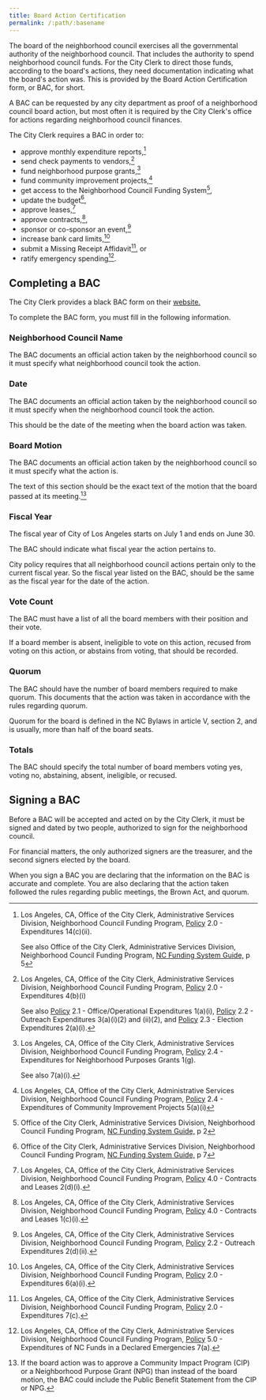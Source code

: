 ```yaml
---
title: Board Action Certification
permalink: /:path/:basename
---
```


The board
of the neighborhood council
exercises all the governmental authority
of the neighborhood council.
That includes the authority
to spend neighborhood council funds.
For the City Clerk
to direct those funds,
according to the board's actions,
they need documentation indicating what
the board's action was.
This is provided
by the Board Action Certification form,
or BAC, for short.

A BAC can be requested
by any city department
as proof
of a neighborhood council board action,
but most often
it is required
by the City Clerk's office
for actions
regarding neighborhood council finances.

The City Clerk requires a BAC
in order to:

- approve monthly expenditure reports,[^mer]
- send check payments to vendors,[^checkpayment]
- fund neighborhood purpose grants,[^npg]
- fund community improvement projects,[^cip]
- get access to the Neighborhood Council Funding System[^fundingaccess],
- update the budget[^budget],
- approve leases,[^lease]
- approve contracts,[^contract],
- sponsor or co-sponsor an event,[^events]
- increase bank card limits,[^cardlimit]
- submit a Missing Receipt Affidavit[^missingreciept], or
- ratify emergency spending[^emergency].

## Completing a BAC

The City Clerk provides
a black BAC form
on their [website.](https://clerk.lacity.org/neighborhood-council-funding/documents-and-forms)

To complete the BAC form,
you must fill in
the following information.

### Neighborhood Council Name

The BAC documents
an official action taken
by the neighborhood council
so it must specify
what neighborhood council
took the action.

### Date

The BAC documents
an official action taken
by the neighborhood council
so it must specify when
the neighborhood council
took the action.

This should be
the date
of the meeting
when the board action
was taken.

### Board Motion

The BAC documents
an official action taken
by the neighborhood council
so it must specify what
the action is.

The text
of this section
should be
the exact text
of the motion
that the board passed
at its meeting.[^publicbenefitstatement]

[^publicbenefitstatement]:
    If the board action
    was to approve
    a Community Impact Program (CIP)
    or a Neighborhood Purpose Grant (NPG)
    than instead of the board motion,
    the BAC could include
    the Public Benefit Statement
    from the CIP or NPG.

### Fiscal Year

The fiscal year
of City of Los Angeles
starts on July 1
and ends on June 30.

The BAC should indicate
what fiscal year
the action
pertains to.

City policy
requires that
all neighborhood council actions
pertain only to
the current fiscal year.
So the fiscal year listed
on the BAC,
should be the same
as the fiscal year
for the date
of the action.

### Vote Count

The BAC must have
a list
of all the board members
with their position
and their vote.

If a board member
is absent,
ineligible
to vote on this action,
recused
from voting on this action,
or abstains
from voting,
that should be recorded.

### Quorum

The BAC should have
the number
of board members required
to make quorum.
This documents
that the action
was taken
in accordance
with the rules
regarding quorum.

Quorum
for the board
is defined
in the NC Bylaws
in article V, section 2,
and is usually,
more than half
of the board seats.

### Totals

The BAC should specify
the total number
of board members
voting yes,
voting no,
abstaining,
absent,
ineligible,
or recused.

## Signing a BAC

Before a BAC
will be accepted
and acted on
by the City Clerk,
it must be signed
and dated
by two people,
authorized to sign
for the neighborhood council.

For financial matters,
the only authorized signers
are the treasurer,
and the second signers
elected by the board.

When you sign a BAC
you are declaring
that the information
on the BAC
is accurate and complete.
You are also declaring
that the action taken
followed the rules
regarding public meetings,
the Brown Act,
and quorum.


[^mer]:
    Los Angeles, CA,
    Office of the City Clerk,
    Administrative Services Division,
    Neighborhood Council Funding Program,
    [Policy](https://clerk.lacity.org/sites/g/files/wph606/f/NCFP%20Policies%2007.19.18%20Final.pdf) 2.0 -
    Expenditures
    14(c)(ii).

    See also
    Office of the City Clerk,
    Administrative Services Division,
    Neighborhood Council Funding Program,
    [NC Funding System Guide,](https://clerk.lacity.org/sites/g/files/wph606/f/Neighborhood%20Council%20Funding%20System.pdf)
    p 5

[^checkpayment]:
    Los Angeles, CA,
    Office of the City Clerk,
    Administrative Services Division,
    Neighborhood Council Funding Program,
    [Policy](https://clerk.lacity.org/sites/g/files/wph606/f/NCFP%20Policies%2007.19.18%20Final.pdf) 2.0 -
    Expenditures
    4(b)(i)

    See also
    [Policy](https://clerk.lacity.org/sites/g/files/wph606/f/NCFP%20Policies%2007.19.18%20Final.pdf) 2.1 -
    Office/Operational Expenditures
    1(a)(i),
    [Policy](https://clerk.lacity.org/sites/g/files/wph606/f/NCFP%20Policies%2007.19.18%20Final.pdf) 2.2 -
    Outreach Expenditures
    3(a)(i)(2) and (ii)(2), and
    [Policy](https://clerk.lacity.org/sites/g/files/wph606/f/NCFP%20Policies%2007.19.18%20Final.pdf) 2.3 -
    Election Expenditures
    2(a)(i).

[^fundingaccess]:
    Office of the City Clerk,
    Administrative Services Division,
    Neighborhood Council Funding Program,
    [NC Funding System Guide,](https://clerk.lacity.org/sites/g/files/wph606/f/Neighborhood%20Council%20Funding%20System.pdf)
    p 2

[^budget]:
    Office of the City Clerk,
    Administrative Services Division,
    Neighborhood Council Funding Program,
    [NC Funding System Guide,](https://clerk.lacity.org/sites/g/files/wph606/f/Neighborhood%20Council%20Funding%20System.pdf)
    p 7

[^lease]:
    Los Angeles, CA,
    Office of the City Clerk,
    Administrative Services Division,
    Neighborhood Council Funding Program,
    [Policy](https://clerk.lacity.org/sites/g/files/wph606/f/NCFP%20Policies%2007.19.18%20Final.pdf) 4.0 -
    Contracts and Leases
    2(d)(i).

[^contract]:
    Los Angeles, CA,
    Office of the City Clerk,
    Administrative Services Division,
    Neighborhood Council Funding Program,
    [Policy](https://clerk.lacity.org/sites/g/files/wph606/f/NCFP%20Policies%2007.19.18%20Final.pdf) 4.0 -
    Contracts and Leases
    1(c)(i).

[^npg]:
    Los Angeles, CA,
    Office of the City Clerk,
    Administrative Services Division,
    Neighborhood Council Funding Program,
    [Policy](https://clerk.lacity.org/sites/g/files/wph606/f/NCFP%20Policies%2007.19.18%20Final.pdf) 2.4 -
    Expenditures for Neighborhood Purposes Grants
    1(g).

    See also 7(a)(i).

[^cip]:
    Los Angeles, CA,
    Office of the City Clerk,
    Administrative Services Division,
    Neighborhood Council Funding Program,
    [Policy](https://clerk.lacity.org/sites/g/files/wph606/f/NCFP%20Policies%2007.19.18%20Final.pdf) 2.4 -
    Expenditures of Community Improvement Projects
    5(a)(i)

[^events]:
    Los Angeles, CA,
    Office of the City Clerk,
    Administrative Services Division,
    Neighborhood Council Funding Program,
    [Policy](https://clerk.lacity.org/sites/g/files/wph606/f/NCFP%20Policies%2007.19.18%20Final.pdf) 2.2 -
    Outreach Expenditures
    2(d)(ii).

[^cardlimit]:
    Los Angeles, CA,
    Office of the City Clerk,
    Administrative Services Division,
    Neighborhood Council Funding Program,
    [Policy](https://clerk.lacity.org/sites/g/files/wph606/f/NCFP%20Policies%2007.19.18%20Final.pdf) 2.0 -
    Expenditures
    6(a)(i).

[^missingreciept]:
    Los Angeles, CA,
    Office of the City Clerk,
    Administrative Services Division,
    Neighborhood Council Funding Program,
    [Policy](https://clerk.lacity.org/sites/g/files/wph606/f/NCFP%20Policies%2007.19.18%20Final.pdf) 2.0 -
    Expenditures
    7(c).

[^emergency]:
    Los Angeles, CA,
    Office of the City Clerk,
    Administrative Services Division,
    Neighborhood Council Funding Program,
    [Policy](https://clerk.lacity.org/sites/g/files/wph606/f/NCFP%20Policies%2007.19.18%20Final.pdf) 5.0 -
    Expenditures of NC Funds in a Declared Emergencies
    7(a).
